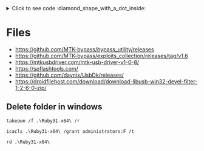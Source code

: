 
<details><summary markdown="span">Click to see code :diamond_shape_with_a_dot_inside: </summary>

```Python

print("Hello")

```
</details>







# Files

- https://github.com/MTK-bypass/bypass_utility/releases
- https://github.com/MTK-bypass/exploits_collection/releases/tag/v1.6
- https://mtkusbdriver.com/mtk-usb-driver-v1-0-8/
- https://spflashtools.com/
- https://github.com/daynix/UsbDk/releases/
- https://droidfilehost.com/download/download-libusb-win32-devel-filter-1-2-6-0-zip/

## Delete folder in windows

```
takeown /f .\Ruby31-x64\ /r

icacls .\Ruby31-x64\ /grant administrators:F /t

rd .\Ruby31-x64\
```


